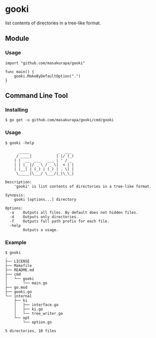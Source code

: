 # gooki
list contents of directories in a tree-like format.

## Module

### Usage

```
import "github.com/masakurapa/gooki"

func main() {
	gooki.MakeByDefaultOption(".")
}
```

## Command Line Tool

### Installing

```
$ go get -u github.com/masakurapa/gooki/cmd/gooki
```

### Usage

```
$ gooki -help

	  _____             _  ___
	 / ____|           | |/ (_)
	| |  __  ___   ___ | ' / _
	| | |_ |/ _ \ / _ \|  < | |
	| |__| | (_) | (_) | . \| |
	 \_____|\___/ \___/|_|\_\_|

Description:
	'gooki' is list contents of directories in a tree-like format.

Synopsis:
	gooki [options...] directory

Options:
  -a	Outputs all files. By default does not hidden files.
  -d	Outputs only directories.
  -f	Outputs full path prefix for each file.
  -help
    	Outputs a usage.
```

### Example
```
$ gooki
.
├── LICENSE
├── Makefile
├── README.md
├── cmd
│   └── gooki
│       └── main.go
├── go.mod
├── gooki.go
└── internal
    ├── ki
    │   ├── interface.go
    │   ├── ki.go
    │   └── tree_writer.go
    └── opt
        └── option.go

5 directories, 10 files
```
